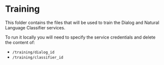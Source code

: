 # Training

This folder contains the files that will be used to train the Dialog and Natural Language Classifier services.

To run it locally you will need to specify the service credentials and delete the content of:
 * `/training/dialog_id`
 * `/training/classifier_id`
